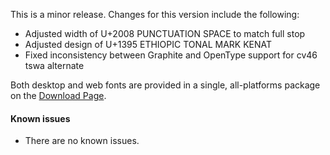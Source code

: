 
This is a minor release. Changes for this version include the following:

- Adjusted width of U+2008 PUNCTUATION SPACE to match full stop
- Adjusted design of U+1395 ETHIOPIC TONAL MARK KENAT
- Fixed inconsistency between Graphite and OpenType support for cv46 tswa alternate

Both desktop and web fonts are provided in a single, all-platforms package on the [Download Page](https://software.sil.org/abyssinica/download/).

#### Known issues

- There are no known issues.

